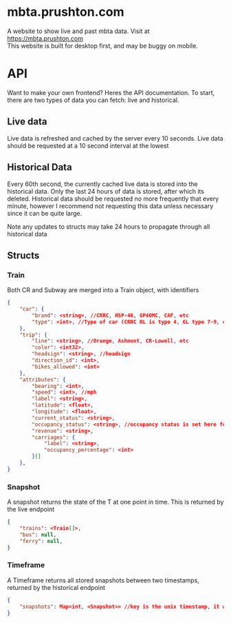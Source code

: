 # mbta.prushton.com
A website to show live and past mbta data. Visit at https://mbta.prushton.com <br />
This website is built for desktop first, and may be buggy on mobile.

# API
Want to make your own frontend? Heres the API documentation. To start, there are two types of data you can fetch: live and historical.

## Live data
Live data is refreshed and cached by the server every 10 seconds. Live data should be requested at a 10 second interval at the lowest

## Historical Data
Every 60th second, the currently cached live data is stored into the historical data. Only the last 24 hours of data is stored, after which its deleted. Historical data should be requested no more frequently that every minute, however I recommend not requesting this data unless necessary since it can be quite large.

Note any updates to structs may take 24 hours to propagate through all historical data

## Structs

### Train
Both CR and Subway are merged into a Train object, with identifiers

```json
{
    "car": {
        "brand": <string>, //CRRC, HSP-46, GP40MC, CAF, etc
        "type": <int>, //Type of car (CRRC RL is type 4, GL type 7-9, etc)
    },
    "trip": {
        "line": <string>, //Orange, Ashmont, CR-Lowell, etc
        "color": <int32>,
        "headsign": <string>, //headsign
        "direction_id": <int>,
        "bikes_allowed": <int>
    },
    "attributes": {
        "bearing": <int>,
        "speed": <int>, //mph
        "label": <string>,
        "latitude": <float>,
        "longitude": <float>,
        "current_status": <string>,
        "occupancy_status": <string>, //occupancy status is set here for CR, and set in carriages for Subway
        "revenue": <string>,
        "carriages": {
            "label": <string>,
            "occupancy_percentage": <int>
        }[]
    },
}
```

### Snapshot
A snapshot returns the state of the T at one point in time. This is returned by the live endpoint

```json
{
    "trains": <Train[]>,
    "bus": null,
    "ferry": null,
}
```

### Timeframe
A Timeframe returns all stored snapshots between two timestamps, returned by the historical endpoint

```json
{
    "snapshots": Map<int, <Snapshot>> //key is the unix timestamp, it will always be divisible by 60
}
```